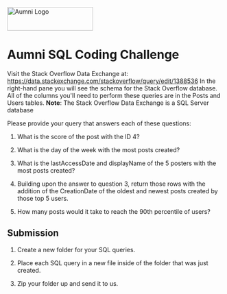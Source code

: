 <img src="https://aumni-public.s3.amazonaws.com/AumniLogoColor.png" alt="Aumni Logo" width="200" height="55">

# Aumni SQL Coding Challenge

Visit the Stack Overflow Data Exchange at: https://data.stackexchange.com/stackoverflow/query/edit/1388536
In the right-hand pane you will see the schema for the Stack Overflow database. All of the columns you'll need to perform these queries are in the Posts and Users tables.
**Note**: The Stack Overflow Data Exchange is a SQL Server database

Please provide your query that answers each of these questions:
1. What is the score of the post with the ID 4?

2. What is the day of the week with the most posts created?

3. What is the lastAccessDate and displayName of the 5 posters with the most posts created?

4. Building upon the answer to question 3, return those rows with the addition of the CreationDate of the oldest and newest posts created by those top 5 users.

5. How many posts would it take to reach the 90th percentile of users?

## Submission
1. Create a new folder for your SQL queries.

2. Place each SQL query in a new file inside of the folder that was just created.

3. Zip your folder up and send it to us.
